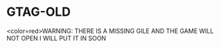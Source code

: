 # GTAG-OLD

<color=red>WARNING: THERE IS A MISSING GILE AND THE GAME WILL NOT OPEN I WILL PUT IT IN SOON</color>
